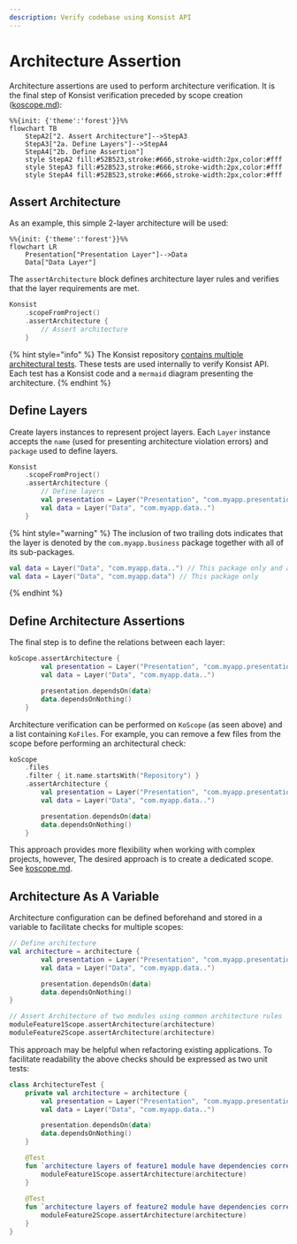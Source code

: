 ```yaml
---
description: Verify codebase using Konsist API
---
```


# Architecture Assertion

Architecture assertions are used to perform architecture verification. It is the final step of Konsist verification preceded by scope creation ([koscope.md](koscope.md "mention")):

```mermaid
%%{init: {'theme':'forest'}}%%
flowchart TB
    StepA2["2. Assert Architecture"]-->StepA3
    StepA3["2a. Define Layers"]-->StepA4
    StepA4["2b. Define Assertion"]
    style StepA2 fill:#52B523,stroke:#666,stroke-width:2px,color:#fff
    style StepA3 fill:#52B523,stroke:#666,stroke-width:2px,color:#fff
    style StepA4 fill:#52B523,stroke:#666,stroke-width:2px,color:#fff
```

## Assert Architecture

As an example, this simple 2-layer architecture will be used:

```mermaid
%%{init: {'theme':'forest'}}%%
flowchart LR
    Presentation["Presentation Layer"]-->Data
    Data["Data Layer"]
```

The `assertArchitecture` block defines architecture layer rules and verifies that the layer requirements are met.

```kotlin
Konsist
    .scopeFromProject()
    .assertArchitecture { 
        // Assert architecture 
    }
```

{% hint style="info" %}
The Konsist repository [contains multiple architectural tests](https://github.com/LemonAppDev/konsist/tree/main/lib/src/apiTest/kotlin/com/lemonappdev/konsist/architecture). These tests are used internally to verify Konsist API. Each test has a Konsist code and a `mermaid` diagram presenting the architecture.
{% endhint %}

## Define Layers

Create layers instances to represent project layers. Each `Layer` instance accepts the `name` (used for presenting architecture violation errors) and `package` used to define layers.

```kotlin
Konsist
    .scopeFromProject()
    .assertArchitecture {
        // Define layers
        val presentation = Layer("Presentation", "com.myapp.presentation..")
        val data = Layer("Data", "com.myapp.data..")
    }
```

{% hint style="warning" %}
The inclusion of two trailing dots indicates that the layer is denoted by the `com.myapp.business` package together with all of its sub-packages.

```kotlin
val data = Layer("Data", "com.myapp.data..") // This package only and all sub-packages
val data = Layer("Data", "com.myapp.data") // This package only
```
{% endhint %}

## Define Architecture Assertions

The final step is to define the relations between each layer:

```kotlin
koScope.assertArchitecture {
        val presentation = Layer("Presentation", "com.myapp.presentation..")
        val data = Layer("Data", "com.myapp.data..")

        presentation.dependsOn(data)
        data.dependsOnNothing()
    }
```

Architecture verification can be performed on `KoScope` (as seen above) and a list containing `KoFiles`.  For example, you can remove a few files from the scope before performing an architectural check:

```kotlin
koScope
    .files
    .filter { it.name.startsWith("Repository") }
    .assertArchitecture {
        val presentation = Layer("Presentation", "com.myapp.presentation..")
        val data = Layer("Data", "com.myapp.data..")

        presentation.dependsOn(data)
        data.dependsOnNothing()
    }
```

This approach provides more flexibility when working with complex projects, however, The desired approach is to create a dedicated scope. See [koscope.md](koscope.md "mention").

## Architecture As A Variable

Architecture configuration can be defined beforehand and stored in a variable to facilitate checks for multiple scopes:&#x20;

```kotlin
// Define architecture
val architecture = architecture {
        val presentation = Layer("Presentation", "com.myapp.presentation..")
        val data = Layer("Data", "com.myapp.data..")

        presentation.dependsOn(data)
        data.dependsOnNothing()
}

// Assert Architecture of two modules using common architecture rules
moduleFeature1Scope.assertArchitecture(architecture)
moduleFeature2Scope.assertArchitecture(architecture)
```

This approach may be helpful when refactoring existing applications. To facilitate readability the above checks should be expressed as two unit tests:

```kotlin
class ArchitectureTest {
    private val architecture = architecture {
        val presentation = Layer("Presentation", "com.myapp.presentation..")
        val data = Layer("Data", "com.myapp.data..")

        presentation.dependsOn(data)
        data.dependsOnNothing()
    }

    @Test
    fun `architecture layers of feature1 module have dependencies correct`() {
        moduleFeature1Scope.assertArchitecture(architecture)
    }
    
    @Test
    fun `architecture layers of feature2 module have dependencies correct`() {
        moduleFeature2Scope.assertArchitecture(architecture)
    }
}
```

